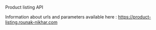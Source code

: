 Product listing API 

Information about urls and parameters available here : 
https://product-listing.rounak-nikhar.com